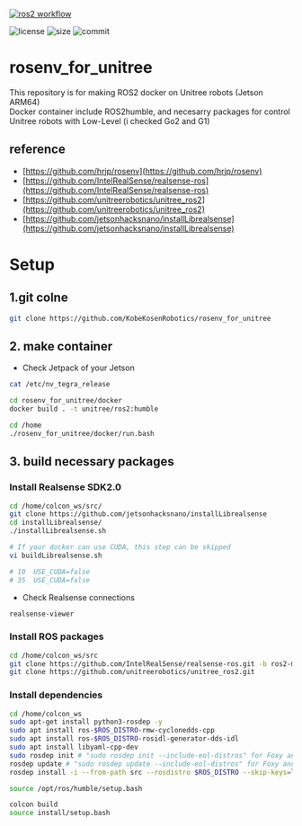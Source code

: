 [![ros2 workflow](https://github.com/hrjp/rosenv/actions/workflows/ros2-humble-image-build.yml/badge.svg)](https://hub.docker.com/repository/docker/hrjp/ros2)

![license](https://img.shields.io/github/license/KobeKosenRobotics/rosenv_for_unitree)
![size](https://img.shields.io/github/repo-size/KobeKosenRobotics/rosenv_for_unitree)
![commit](https://img.shields.io/github/last-commit/KobeKosenRobotics/rosenv_for_unitree/main)

# rosenv_for_unitree
This repository is for making ROS2 docker on Unitree robots (Jetson ARM64)  
Docker container include ROS2humble, and necesarry packages for control Unitree robots with Low-Level (i checked Go2 and G1)
## reference
- [https://github.com/hrjp/rosenv](https://github.com/hrjp/rosenv)
- [https://github.com/IntelRealSense/realsense-ros](https://github.com/IntelRealSense/realsense-ros)
- [https://github.com/unitreerobotics/unitree_ros2](https://github.com/unitreerobotics/unitree_ros2)
- [https://github.com/jetsonhacksnano/installLibrealsense](https://github.com/jetsonhacksnano/installLibrealsense)

# Setup
## 1.git colne 
```bash
git clone https://github.com/KobeKosenRobotics/rosenv_for_unitree
```

## 2. make container
- Check Jetpack of your Jetson
```bash
cat /etc/nv_tegra_release
```
```bash
cd rosenv_for_unitree/docker
docker build . -t unitree/ros2:humble
```
```bash
cd /home
./rosenv_for_unitree/docker/run.bash
```

## 3. build necessary packages
### Install Realsense SDK2.0
```bash
cd /home/colcon_ws/src/
git clone https://github.com/jetsonhacksnano/installLibrealsense
cd installLibrealsense/
./installLibrealsense.sh
``` 
```bash
# If your docker can use CUDA, this step can be skipped 
vi buildLibrealsense.sh
```
```bash
# 10  USE_CUDA=false
# 35  USE_CUDA=false
```
- Check Realsense connections
```bash
realsense-viewer
```
### Install ROS packages
```bash
cd /home/colcon_ws/src
git clone https://github.com/IntelRealSense/realsense-ros.git -b ros2-master
git clone https://github.com/unitreerobotics/unitree_ros2.git
```
### Install dependencies
```bash
cd /home/colcon_ws
sudo apt-get install python3-rosdep -y
sudo apt install ros-$ROS_DISTRO-rmw-cyclonedds-cpp
sudo apt install ros-$ROS_DISTRO-rosidl-generator-dds-idl
sudo apt install libyaml-cpp-dev
sudo rosdep init # "sudo rosdep init --include-eol-distros" for Foxy and earlier
rosdep update # "sudo rosdep update --include-eol-distros" for Foxy and earlier
rosdep install -i --from-path src --rosdistro $ROS_DISTRO --skip-keys=librealsense2 -y
```
```bash
source /opt/ros/humble/setup.bash
```
```bash
colcon build
source install/setup.bash
```

